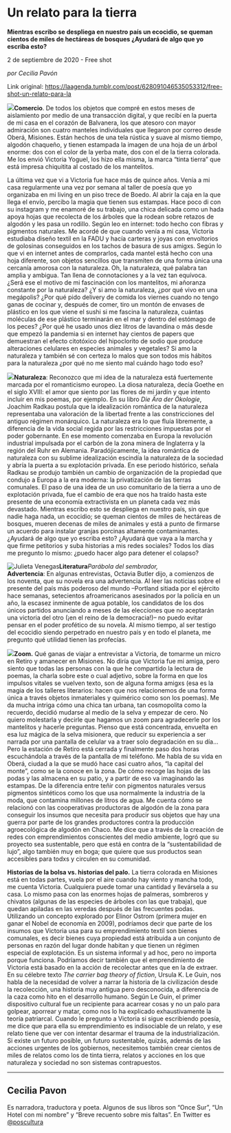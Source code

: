 # Un relato para la tierra

**Mientras escribo se despliega en nuestro país un ecocidio, se queman cientos de miles de hectáreas de bosques ¿Ayudará de algo que yo escriba esto?**

2 de septiembre de 2020 - Free shot

_por Cecilia Pavón_

Link original: https://laagenda.tumblr.com/post/628091046535053312/free-shot-un-relato-para-la

![](https://64.media.tumblr.com/30be23c84a48563c0671125291f2de43/9130015cdc314afe-6b/s500x750/d96b4e2e03f84114b2c24f3bf09a289edc942f5b.jpg)**Comercio**. De todos los objetos que compré en
estos meses de aislamiento por medio de una transacción digital, y que recibí en la puerta de mi casa en el corazón de Balvanera, los que atesoro con mayor
admiración son cuatro manteles individuales que llegaron por correo desde
Oberá, Misiones. Están hechos de una tela rústica y suave al mismo tiempo,
algodón chaqueño, y tienen estampada la imagen de una hoja de un árbol enorme:
dos con el color de la yerba mate, dos con el de la tierra colorada. Me los
envió Victoria Yoguel, los hizo ella misma, la marca “tinta tierra” que
está impresa chiquitita al costado de los mantelitos. 

La última vez que vi
a Victoria fue hace más de quince años. Venía a mi casa regularmente una vez
por semana al taller de poesía que yo organizaba en mi living en un piso trece
de Boedo. Al abrir la caja en la que llega el envío, percibo la magia que
tienen sus estampas. Hace poco di con su instagram y me enamoré de su trabajo,
una chica delicada como un hada apoya hojas que recolecta de los árboles que la
rodean sobre retazos de algodón y les pasa un rodillo. Según leo en internet:
todo hecho con fibras y pigmentos naturales. Me acordé de que cuando venía a mi
casa, Victoria estudiaba diseño textil en la FADU y hacía carteras y joyas con
envoltorios de golosinas conseguidos en los tachos de basura de sus amigxs.
Según lo que vi en internet antes de comprarlos, cada mantel está hecho con una
hoja diferente, son objetos sencillos que transmiten de una forma única una
cercanía amorosa con la naturaleza. Oh, la naturaleza, qué palabra tan amplia y
ambigua. Tan llena de connotaciones y a la vez tan equívoca. ¿Será ese el
motivo de mi fascinación con los mantelitos, mi añoranza constante por la
naturaleza? ¿Y si amo la naturaleza, ¿por qué vivo en una megápolis? ¿Por qué
pido delivery de comida los viernes cuando no tengo ganas de cocinar y, después
de comer, tiro un montón de envases de plástico en los que viene el sushi si me
fascina la naturaleza, cuántas moléculas de ese plástico terminarán en el mar y
dentro del estómago de los peces? ¿Por qué he usado unos diez litros de
lavandina o más desde que empezó la pandemia si en internet hay cientos de
papers que demuestran el efecto citotóxico del hipoclorito de sodio que produce
alteraciones celulares en especies animales y vegetales? Si amo la naturaleza y
también sé con certeza lo malos que son todos mis hábitos para la naturaleza
¿por qué no me siento mal cuándo hago todo eso? 

![](https://64.media.tumblr.com/7438fb11900b21b13bcedcc687f7b693/9130015cdc314afe-21/s500x750/14af766b3483580a3400fd709b78cf700cbcbc30.jpg)**Naturaleza**: Reconozco
que mi idea de la naturaleza está fuertemente marcada por el romanticismo
europeo. La diosa naturaleza, decía Goethe en el siglo XVIII: el amor que siento
por las flores de mi jardín y que intento incluir en mis poemas, por ejemplo.
En su libro *Die Ära der Ökologie*, Joachim Radkau postula que la
idealización romántica de la naturaleza representaba una valoración de la
libertad frente a las constricciones del antiguo régimen monárquico. La
naturaleza era lo que fluía libremente, a diferencia de la vida social regida
por las restricciones impuestas por el poder gobernante. En ese momento
comenzaba en Europa la revolución industrial impulsada por el carbón de la zona
minera de Inglaterra y la región del Ruhr en Alemania. Paradójicamente, la idea
romántica de naturaleza con su sublime idealización escindía la naturaleza de
la sociedad y abría la puerta a su explotación privada. En ese periodo
histórico, señala Radkau se produjo también un cambio de organización de la
propiedad que condujo a Europa a la era moderna: la privatización de las
tierras comunales. El paso de una idea de un uso comunitario de la tierra a uno
de explotación privada, fue el cambio de era que nos ha traído hasta este
presente de una economía extractivista en un planeta cada vez más devastado.
Mientras escribo esto se despliega en nuestro país, sin que nadie haga nada, un
ecocidio; se queman cientos de miles de hectáreas de bosques, mueren decenas de
miles de animales y está a punto de firmarse un acuerdo para instalar granjas
porcinas altamente contaminantes. ¿Ayudará de algo que yo escriba esto?
¿Ayudará que vaya a la marcha y que firme petitorios y suba historias a mis
redes sociales? Todos los días me pregunto lo mismo: ¿puedo hacer algo
para detener el colapso?  

![Julieta Venegas](https://64.media.tumblr.com/b495b9b8fcd7e6319fd25043a14db8a9/9130015cdc314afe-ff/s250x400/5411533a8778b153c40726f78df9eed86c27182e.png)**Literatura***Parábola del sembrador,*  
**Advertencia**: En algunas entrevistas, Octavia
Butler dijo, a comienzos de los noventa, que su novela era una advertencia. Al
leer las noticias sobre el presente del país más poderoso del mundo –Portland
sitiada por el ejército hace semanas, setecientos afroamericanos asesinados por
la policía en un año, la escasez inminente de agua potable, los candidatos de
los dos únicos partidos anunciando a meses de las elecciones que no aceptarán
una victoria del otro (¡en el reino de la democracia!)– no puedo evitar pensar
en el poder profético de su novela. Al mismo tiempo, al ser testigo del ecocidio
siendo perpetrado en nuestro país y en todo el planeta, me pregunto qué
utilidad tienen las profecías. 

![](https://64.media.tumblr.com/3e3ccba0583ba5221453c4632299adbe/9130015cdc314afe-fa/s500x750/461387a7fae5a4e9d68dd00444dad3b7fde0e93d.jpg)**Zoom.** Qué ganas de viajar a entrevistar a
Victoria, de tomarme un micro en Retiro y amanecer en Misiones. No diría que
Victoria fue mi amiga, pero siento que todas las personas con la que he
compartido la lectura de poemas, la charla sobre este o cual adjetivo, sobre la
forma en que los impulsos vitales se vuelven texto, son de alguna forma amigxs
(esa es la magia de los talleres literarios: hacen que nos relacionemos de una
forma única a través objetos inmateriales y quimérico como son los poemas). Me
da mucha intriga cómo una chica tan urbana, tan cosmopolita como la recuerdo,
decidió mudarse al medio de la selva y empezar de cero. No quiero molestarla y
decirle que hagamos un zoom para agradecerle por los mantelitos y hacerle
preguntas. Pienso que está concentrada, envuelta en esa luz mágica de la selva
misionera, que reducir su experiencia a ser narrada por una pantalla de celular
va a traer solo degradación en su día… Pero la estación de Retiro está
cerrada y finalmente paso dos horas escuchándola a través de la pantalla de mi
teléfono. Me habla de su vida en Oberá, ciudad a la que se mudó hace casi
cuatro años, “la capital del monte”, como se la conoce en la zona. De cómo
recoge las hojas de las podas y las almacena en su patio, y a partir de eso va
imaginando las estampas. De la diferencia entre teñir con pigmentos naturales
versus pigmentos sintéticos como los que usa normalmente la industria de la
moda, que contamina millones de litros de agua. Me cuenta cómo se relacionó con
las cooperativas productoras de algodón de la zona para conseguir los insumos
que necesita para producir sus objetos que hay una guerra por parte de los
grandes productores contra la producción agroecológica de algodón en Chaco. Me
dice que a través de la creación de redes con emprendimientos conscientes del
medio ambiente, logró que su proyecto sea sustentable, pero que está en contra
de la “sustentabilidad de lujo”, algo también muy en boga; que quiere que sus
productos sean accesibles para todxs y circulen en su comunidad. 

**Historias de la bolsa
vs. historias del palo.** La tierra colorada en Misiones está en todas partes, vuela por el aire
cuando hay viento y mancha todo, me cuenta Victoria. Cualquiera puede tomar una
cantidad y llevársela a su casa. Lo mismo pasa con las enormes hojas de
palmeras, sombreros y chivatos (algunas de las especies de árboles con las que
trabaja), que quedan apiladas en las veredas después de las frecuentes podas.
Utilizando un concepto explorado por Elinor Ostrom (primera mujer en
ganar el Nobel de economía en 2009), podríamos decir que parte de los insumos
que Victoria usa para su emprendimiento textil son bienes comunales, es decir
bienes cuya propiedad está atribuida a un conjunto de
personas en razón del lugar donde habitan y que tienen un régimen especial de
explotación. Es un sistema informal y ad hoc, pero no importa porque funciona. Podríamos decir también que el
emprendimiento de Victoria está basado en la acción de recolectar antes que en
la de extraer. En su célebre texto *The carrier bag theory of fiction*,
Ursula K. Le Guin, nos habla de la necesidad de volver a narrar la historia de
la civilización desde la recolección, una historia muy antigua pero
desconocida, a diferencia de la caza como hito en el desarrollo humano. Según
Le Guin, el primer dispositivo cultural fue un recipiente para acarrear cosas y
no un palo para golpear, aporrear y matar, como nos lo ha explicado
exhaustivamente la teoría patriarcal. Cuando le pregunto a Victoria si sigue
escribiendo poesía, me dice que para ella su emprendimiento es indisociable de
un relato, y ese relato tiene que ver con intentar desarmar el trauma de la
industrialización. Si existe un futuro posible, un futuro sustentable, quizás,
además de las acciones urgentes de los gobiernos, necesitemos también crear
cientos de miles de relatos como los de tinta tierra, relatos y acciones en los
que naturaleza y sociedad no son sistemas contrapuestos. 



---

Cecilia Pavon
-------------

 Es narradora, traductora y poeta. Algunos de sus libros son “Once Sur”, “Un Hotel con mi nombre” y “Breve recuento sobre mis faltas”. En Twitter es [@poscultura](https://twitter.com/poscultura) 

